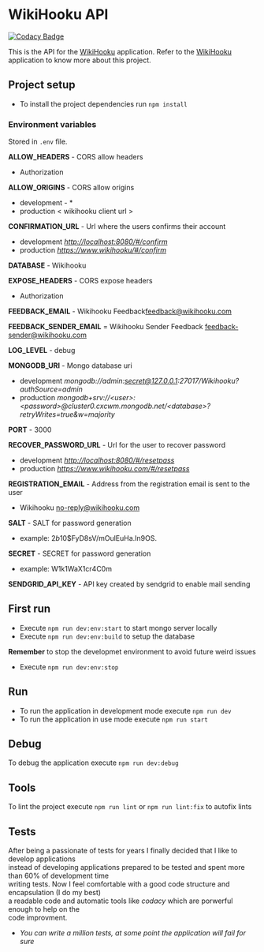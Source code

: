 # WikiHooku API

[![Codacy Badge](https://app.codacy.com/project/badge/Grade/8cd4821b097a457b8dbed79f3abae62a)](https://app.codacy.com/gh/xcarol/wikihooku-api/dashboard?utm_source=gh&utm_medium=referral&utm_content=&utm_campaign=Badge_grade)

This is the API for the [WikiHooku](https://github.com/xcarol/wikihooku) application. Refer to the [WikiHooku](https://github.com/xcarol/wikihooku) application to know more about this project.

## Project setup

- To install the project dependencies run `npm install`

### Environment variables

Stored in `.env` file.  

**ALLOW_HEADERS** - CORS allow headers  

- Authorization

**ALLOW_ORIGINS** - CORS allow origins  

- development - *  
- production < wikihooku client url >  

**CONFIRMATION_URL** - Url where the users confirms their account

- development *<http://localhost:8080/#/confirm>*  
- production *<https://www.wikihooku/#/confirm>*  

**DATABASE** - Wikihooku  

**EXPOSE_HEADERS** - CORS expose headers  

- Authorization  

**FEEDBACK_EMAIL** - Wikihooku Feedback<feedback@wikihooku.com>  

**FEEDBACK_SENDER_EMAIL** = Wikihooku Sender Feedback <feedback-sender@wikihooku.com>

**LOG_LEVEL** - debug  

**MONGODB_URI** - Mongo database uri  

- development *mongodb://admin:secret@127.0.0.1:27017/Wikihooku?authSource=admin*  
- production *mongodb+srv://\<user>:\<password>@cluster0.cxcwm.mongodb.net/\<database>?retryWrites=true&w=majority*

**PORT** - 3000  

**RECOVER_PASSWORD_URL** - Url for the user to recover password  

- development *<http://localhost:8080/#/resetpass>*  
- production *<https://www.wikihooku.com/#/resetpass>*  

**REGISTRATION_EMAIL** - Address from the registration email is sent to the user  

- Wikihooku <no-reply@wikihooku.com>  

**SALT** - SALT for password generation  

- example: $2b$10$FyD8sV/mOulEuHa.In9OS.  

**SECRET** - SECRET for password generation  

- example: W1k1WaX1cr4C0m  

**SENDGRID_API_KEY** - API key created by sendgrid to enable mail sending  

## First run

- Execute `npm run dev:env:start` to start mongo server locally
- Execute `npm run dev:env:build` to setup the database  

**Remember** to stop the developmet environment to avoid future weird issues

- Execute `npm run dev:env:stop`

## Run

- To run the application in development mode execute `npm run dev`
- To run the application in use mode execute `npm run start`

## Debug

To debug the application execute `npm run dev:debug`

## Tools

To lint the project execute `npm run lint` or `npm run lint:fix` to autofix lints

## Tests

After being a passionate of tests for years I finally decided that I like to develop applications  
instead of developing applications prepared to be tested and spent more than 60% of development time  
writing tests. Now I feel comfortable with a good code structure and encapsulation (I do my best)  
a readable code and automatic tools like *codacy* which are porwerful enough to help on the  
code improvment.  

- *You can write a million tests, at some point the application will fail for sure*
